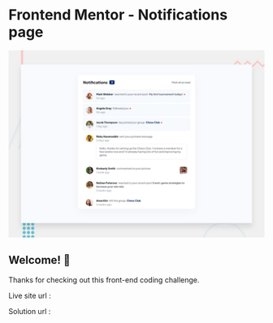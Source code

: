 # Frontend Mentor - Notifications page

![Design preview for the Notifications page coding challenge](./design/desktop-preview.jpg)

## Welcome! 👋

Thanks for checking out this front-end coding challenge.

Live site url :

Solution url :
